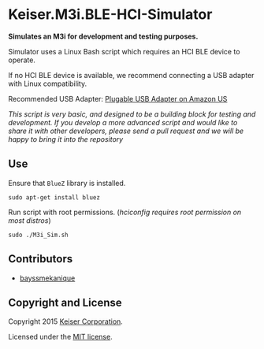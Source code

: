 # Keiser.M3i.BLE-HCI-Simulator
**Simulates an M3i for development and testing purposes.**

Simulator uses a Linux Bash script which requires an HCI BLE device to operate.

If no HCI BLE device is available, we recommend connecting a USB adapter with Linux compatibility.

Recommended USB Adapter: [Plugable USB Adapter on Amazon US](http://www.amazon.com/gp/product/B009ZIILLI)

*This script is very basic, and designed to be a building block for testing and development.  If you develop a more advanced script and would like to share it with other developers, please send a pull request and we will be happy to bring it into the repository*

## Use
Ensure that `BlueZ` library is installed. 

`sudo apt-get install bluez`

Run script with root permissions. (*hciconfig requires root permission on most distros*)

`sudo ./M3i_Sim.sh`

## Contributors
- [bayssmekanique](https://github.com/bayssmekanique)

## Copyright and License
Copyright 2015 [Keiser Corporation](http://keiser.com/).

Licensed under the [MIT license](LICENSE.md).
